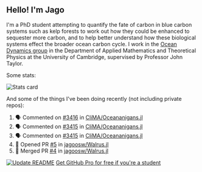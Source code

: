 ## Hello! I'm Jago

I'm a PhD student attempting to quantify the fate of carbon in blue carbon systems such as kelp forests to work out how they could be enhanced to sequester more carbon, and to help better understand how these biological systems effect the broader ocean carbon cycle. I work in the <a href="https://www.damtp.cam.ac.uk/user/jrt51/" class="emph">Ocean Dynamics group</a> in the Department of Applied Mathematics and Theoretical Physics at the University of Cambridge, supervised by Professor John Taylor.

Some stats:
<!--
![](https://raw.githubusercontent.com/jagoosw/jagoosw/main/profile-summary-card-output/nord_dark/0-profile-details.svg)
![](https://raw.githubusercontent.com/jagoosw/jagoosw/main/profile-summary-card-output/nord_dark/3-stats.svg)
![](https://raw.githubusercontent.com/jagoosw/jagoosw/main/profile-summary-card-output/nord_dark/4-productive-time.svg)
-->
![Stats card](https://github-readme-stats.vercel.app/api?username=jagoosw&count_private=true&show_icons=true&theme=transparent&hide_title=true&rank_icon=percentile&show=reviews)

And some of the things I've been doing recently (not including private repos):
<!--START_SECTION:activity-->
1. 🗣 Commented on [#3416](https://github.com/CliMA/Oceananigans.jl/pull/3416#issuecomment-1875775707) in [CliMA/Oceananigans.jl](https://github.com/CliMA/Oceananigans.jl)
2. 🗣 Commented on [#3415](https://github.com/CliMA/Oceananigans.jl/issues/3415#issuecomment-1875772661) in [CliMA/Oceananigans.jl](https://github.com/CliMA/Oceananigans.jl)
3. 🗣 Commented on [#3415](https://github.com/CliMA/Oceananigans.jl/issues/3415#issuecomment-1875696565) in [CliMA/Oceananigans.jl](https://github.com/CliMA/Oceananigans.jl)
4. 💪 Opened PR [#5](https://github.com/jagoosw/Walrus.jl/pull/5) in [jagoosw/Walrus.jl](https://github.com/jagoosw/Walrus.jl)
5. 🎉 Merged PR [#4](https://github.com/jagoosw/Walrus.jl/pull/4) in [jagoosw/Walrus.jl](https://github.com/jagoosw/Walrus.jl)
<!--END_SECTION:activity-->


[![Update README](https://github.com/jagoosw/jagoosw/actions/workflows/update-readme.yml/badge.svg)](https://github.com/jagoosw/jagoosw/actions/workflows/update-readme.yml)
[Get GitHub Pro for free if you're a student](https://education.github.com/pack)

